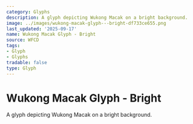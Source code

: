 ```yaml
---
category: Glyphs
description: A glyph depicting Wukong Macak on a bright background.
image: ../images/wukong-macak-glyph---bright-df733ce655.png
last_updated: '2025-09-17'
name: Wukong Macak Glyph - Bright
source: WFCD
tags:
- Glyph
- Glyphs
tradable: false
type: Glyph
---
```


# Wukong Macak Glyph - Bright

A glyph depicting Wukong Macak on a bright background.

